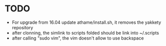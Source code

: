 # TODO

  * For upgrade from 16.04 update athame/install.sh, it removes the yakkety repository
  * after clonning, the simlink to scripts folded should be link into ~/.scripts
  * after calling "sudo vim", the vim doesn't allow to use backspace 
